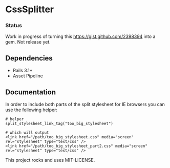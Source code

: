 # CssSplitter

### Status

Work in progress of turning this https://gist.github.com/2398394 into a gem.  Not release yet.

## Dependencies

* Rails 3.1+
* Asset Pipeline

## Documentation

In order to include both parts of the split stylesheet for IE browsers you can use the following helper:

    # helper
    split_stylesheet_link_tag("too_big_stylesheet")

    # which will output
    <link href="/path/too_big_stylesheet.css" media="screen" rel="stylesheet" type="text/css" />
    <link href="/path/too_big_stylesheet_part2.css" media="screen" rel="stylesheet" type="text/css" />


This project rocks and uses MIT-LICENSE.